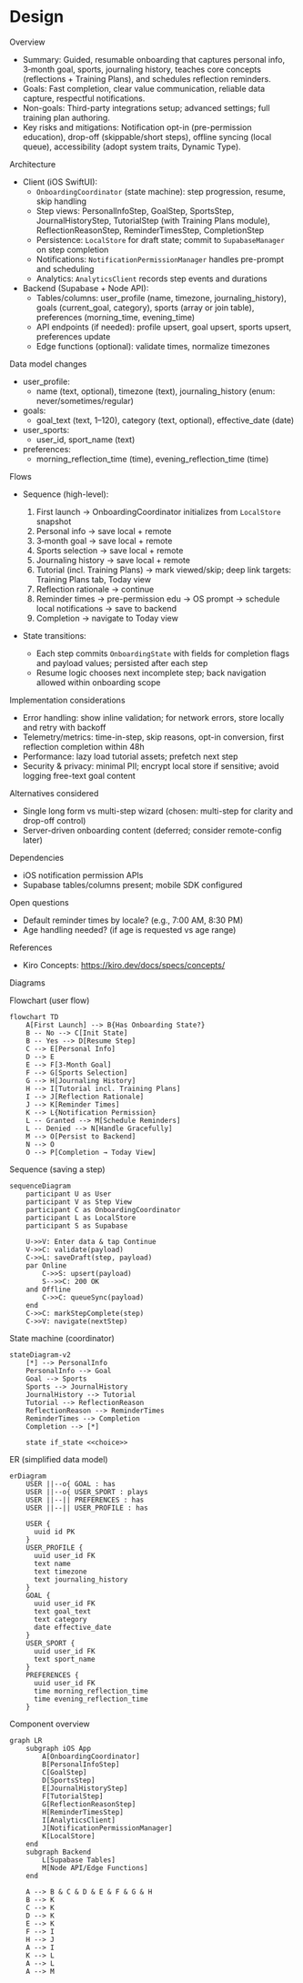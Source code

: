 # Design

Overview

- Summary: Guided, resumable onboarding that captures personal info, 3‑month goal, sports, journaling history, teaches core concepts (reflections + Training Plans), and schedules reflection reminders.
- Goals: Fast completion, clear value communication, reliable data capture, respectful notifications.
- Non-goals: Third-party integrations setup; advanced settings; full training plan authoring.
- Key risks and mitigations: Notification opt-in (pre-permission education), drop-off (skippable/short steps), offline syncing (local queue), accessibility (adopt system traits, Dynamic Type).

Architecture

- Client (iOS SwiftUI):
  - `OnboardingCoordinator` (state machine): step progression, resume, skip handling
  - Step views: PersonalInfoStep, GoalStep, SportsStep, JournalHistoryStep, TutorialStep (with Training Plans module), ReflectionReasonStep, ReminderTimesStep, CompletionStep
  - Persistence: `LocalStore` for draft state; commit to `SupabaseManager` on step completion
  - Notifications: `NotificationPermissionManager` handles pre-prompt and scheduling
  - Analytics: `AnalyticsClient` records step events and durations
- Backend (Supabase + Node API):
  - Tables/columns: user_profile (name, timezone, journaling_history), goals (current_goal, category), sports (array or join table), preferences (morning_time, evening_time)
  - API endpoints (if needed): profile upsert, goal upsert, sports upsert, preferences update
  - Edge functions (optional): validate times, normalize timezones

Data model changes

- user_profile:
  - name (text, optional), timezone (text), journaling_history (enum: never/sometimes/regular)
- goals:
  - goal_text (text, 1–120), category (text, optional), effective_date (date)
- user_sports:
  - user_id, sport_name (text)
- preferences:
  - morning_reflection_time (time), evening_reflection_time (time)

Flows

- Sequence (high-level):
  1. First launch → OnboardingCoordinator initializes from `LocalStore` snapshot
  2. Personal info → save local + remote
  3. 3‑month goal → save local + remote
  4. Sports selection → save local + remote
  5. Journaling history → save local + remote
  6. Tutorial (incl. Training Plans) → mark viewed/skip; deep link targets: Training Plans tab, Today view
  7. Reflection rationale → continue
  8. Reminder times → pre-permission edu → OS prompt → schedule local notifications → save to backend
  9. Completion → navigate to Today view

- State transitions:
  - Each step commits `OnboardingState` with fields for completion flags and payload values; persisted after each step
  - Resume logic chooses next incomplete step; back navigation allowed within onboarding scope

Implementation considerations

- Error handling: show inline validation; for network errors, store locally and retry with backoff
- Telemetry/metrics: time-in-step, skip reasons, opt-in conversion, first reflection completion within 48h
- Performance: lazy load tutorial assets; prefetch next step
- Security & privacy: minimal PII; encrypt local store if sensitive; avoid logging free-text goal content

Alternatives considered

- Single long form vs multi-step wizard (chosen: multi-step for clarity and drop-off control)
- Server-driven onboarding content (deferred; consider remote-config later)

Dependencies

- iOS notification permission APIs
- Supabase tables/columns present; mobile SDK configured

Open questions

- Default reminder times by locale? (e.g., 7:00 AM, 8:30 PM)
- Age handling needed? (if age is requested vs age range)

References

- Kiro Concepts: https://kiro.dev/docs/specs/concepts/

Diagrams

Flowchart (user flow)

```mermaid
flowchart TD
    A[First Launch] --> B{Has Onboarding State?}
    B -- No --> C[Init State]
    B -- Yes --> D[Resume Step]
    C --> E[Personal Info]
    D --> E
    E --> F[3-Month Goal]
    F --> G[Sports Selection]
    G --> H[Journaling History]
    H --> I[Tutorial incl. Training Plans]
    I --> J[Reflection Rationale]
    J --> K[Reminder Times]
    K --> L{Notification Permission}
    L -- Granted --> M[Schedule Reminders]
    L -- Denied --> N[Handle Gracefully]
    M --> O[Persist to Backend]
    N --> O
    O --> P[Completion → Today View]
```

Sequence (saving a step)

```mermaid
sequenceDiagram
    participant U as User
    participant V as Step View
    participant C as OnboardingCoordinator
    participant L as LocalStore
    participant S as Supabase

    U->>V: Enter data & tap Continue
    V->>C: validate(payload)
    C->>L: saveDraft(step, payload)
    par Online
        C->>S: upsert(payload)
        S-->>C: 200 OK
    and Offline
        C->>C: queueSync(payload)
    end
    C->>C: markStepComplete(step)
    C->>V: navigate(nextStep)
```

State machine (coordinator)

```mermaid
stateDiagram-v2
    [*] --> PersonalInfo
    PersonalInfo --> Goal
    Goal --> Sports
    Sports --> JournalHistory
    JournalHistory --> Tutorial
    Tutorial --> ReflectionReason
    ReflectionReason --> ReminderTimes
    ReminderTimes --> Completion
    Completion --> [*]

    state if_state <<choice>>
```

ER (simplified data model)

```mermaid
erDiagram
    USER ||--o{ GOAL : has
    USER ||--o{ USER_SPORT : plays
    USER ||--|| PREFERENCES : has
    USER ||--|| USER_PROFILE : has

    USER {
      uuid id PK
    }
    USER_PROFILE {
      uuid user_id FK
      text name
      text timezone
      text journaling_history
    }
    GOAL {
      uuid user_id FK
      text goal_text
      text category
      date effective_date
    }
    USER_SPORT {
      uuid user_id FK
      text sport_name
    }
    PREFERENCES {
      uuid user_id FK
      time morning_reflection_time
      time evening_reflection_time
    }
```

Component overview

```mermaid
graph LR
    subgraph iOS App
        A[OnboardingCoordinator]
        B[PersonalInfoStep]
        C[GoalStep]
        D[SportsStep]
        E[JournalHistoryStep]
        F[TutorialStep]
        G[ReflectionReasonStep]
        H[ReminderTimesStep]
        I[AnalyticsClient]
        J[NotificationPermissionManager]
        K[LocalStore]
    end
    subgraph Backend
        L[Supabase Tables]
        M[Node API/Edge Functions]
    end

    A --> B & C & D & E & F & G & H
    B --> K
    C --> K
    D --> K
    E --> K
    F --> I
    H --> J
    A --> I
    K --> L
    A --> L
    A --> M
```
